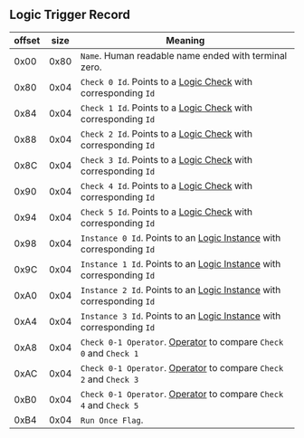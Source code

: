 ## Logic Trigger Record

 offset | size | Meaning
--------|------|--------
0x00 | 0x80 | `Name`. Human readable name ended with terminal zero.
0x80 | 0x04 | `Check 0 Id`. Points to a [Logic Check](./LogicCheck.md) with corresponding `Id`
0x84 | 0x04 | `Check 1 Id`. Points to a [Logic Check](./LogicCheck.md) with corresponding `Id`
0x88 | 0x04 | `Check 2 Id`. Points to a [Logic Check](./LogicCheck.md) with corresponding `Id`
0x8C | 0x04 | `Check 3 Id`. Points to a [Logic Check](./LogicCheck.md) with corresponding `Id`
0x90 | 0x04 | `Check 4 Id`. Points to a [Logic Check](./LogicCheck.md) with corresponding `Id`
0x94 | 0x04 | `Check 5 Id`. Points to a [Logic Check](./LogicCheck.md) with corresponding `Id`
0x98 | 0x04 | `Instance 0 Id`. Points to an [Logic Instance](./LogicInstance.md) with corresponding `Id`
0x9C | 0x04 | `Instance 1 Id`. Points to an [Logic Instance](./LogicInstance.md) with corresponding `Id`
0xA0 | 0x04 | `Instance 2 Id`. Points to an [Logic Instance](./LogicInstance.md) with corresponding `Id`
0xA4 | 0x04 | `Instance 3 Id`. Points to an [Logic Instance](./LogicInstance.md) with corresponding `Id`
0xA8 | 0x04 | `Check 0-1 Operator`. [Operator](../../Enumerations/ALM/CheckOperator.md) to compare `Check 0` and `Check 1`
0xAC | 0x04 | `Check 0-1 Operator`. [Operator](../../Enumerations/ALM/CheckOperator.md) to compare `Check 2` and `Check 3`
0xB0 | 0x04 | `Check 0-1 Operator`. [Operator](../../Enumerations/ALM/CheckOperator.md) to compare `Check 4` and `Check 5`
0xB4 | 0x04 | `Run Once Flag`.
